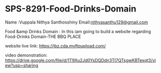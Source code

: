 # SPS-8291-Food-Drinks-Domain 
 Name :Vuppala Nithya Santhosshiny 
Email:nithyasanthu129@gmail.com 

Food &amp Drinks  Domain : In this iam going to build a website regarding Food-Drinks Domain-THE BBQ PLACE



website live link: https://jbz.cda.myftpupload.com/

 video demonstration: https://drive.google.com/file/d/1T9Xu2Jd0YsDQDdn3TI7QTsgwKBTexqt3/view?usp=sharing
